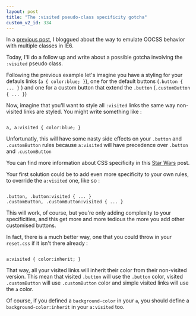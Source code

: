 ```yaml
---
layout: post
title: "The :visited pseudo-class specificity gotcha"
custom_v2_id: 334
---
```


<p>In a <a title="Alternative way to handle multiple classes in ie6" href="/blog/333:alternative-multiples-classes-ie6">previous post</a>, I bloggued about the way to emulate OOCSS behavior with multiple classes in IE6.</p>
<p>Today, I'll do a follow up and write about a possible gotcha involving the <code>:visited</code> pseudo class.</p>
<p>Following the previous example let's imagine you have a styling for your defauls links (<code>a { color:blue; }</code>), one for the default buttons (<code>.button { ... }</code> ) and one for a custom button that extend the <code>.button</code> (<code>.customButton { ... }</code>)</p>
<p>Now, imagine that you'll want to style all <code>:visited</code> links the same way non-visited links are styled. You might write something like :</p>
<pre><code lang="css">
a, a:visited { color:blue; }
</code></pre>
<p>Unfortunatly, this will have some nasty side effects on your <code>.button</code> and <code>.customButton</code> rules because <code>a:visited</code> will have precedence over <code>.button</code> and <code>.customButton</code></p>
<p>You can find more information about CSS specificity in this <a title="CSS: Specificity Wars" href="http://www.stuffandnonsense.co.uk/archives/css_specificity_wars.html">Star Wars</a> post.</p>
<p>Your first solution could be to add even more specificity to your own rules, to override the <code>a:visited</code> one, like so :</p>
<pre><code lang="css">
.button, .button:visited { ... }
.customButton, .customButton:visited { ... }
</code></pre>
<p>This will work, of course, but you're only adding complexity to your specificities, and this get more and more tedious the more you add other customised buttons.</p>
<p>In fact, there is a much better way, one that you could throw in your <code>reset.css</code> if it isn't there already :</p>
<pre><code lang="css">
a:visited { color:inherit; }
</code></pre>
<p>That way, all your visited links will inherit their color from their non-visited version. This mean that visited <code>.button</code> will use the <code>.button</code> color, visited <code>.customButton</code> will use <code>.customButton</code> color and simple visited links will use the <code>a</code> color.</p>
<p>Of course, if you defined a <code>background-color</code> in your <code>a</code>, you should define a <code>background-color:inherit</code> in your <code>a:visited</code> too.</p>